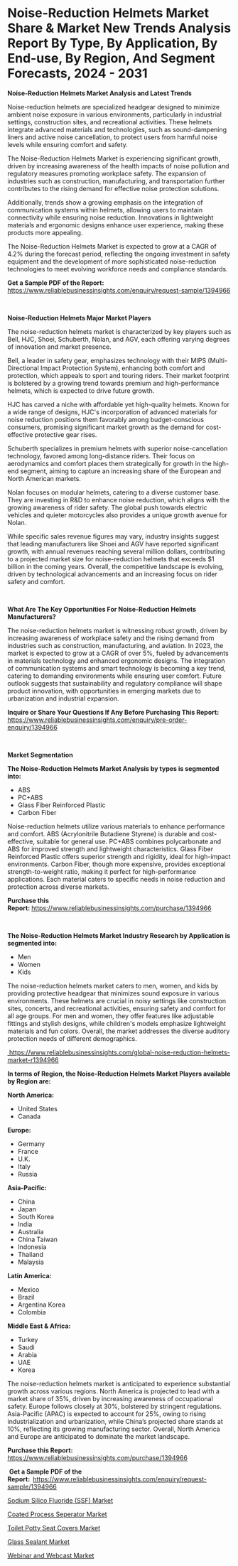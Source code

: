 <p><h1>Noise-Reduction Helmets Market Share & Market New Trends Analysis Report By Type, By Application, By End-use, By Region, And Segment Forecasts, 2024 - 2031</h1></p><p><strong>Noise-Reduction Helmets Market Analysis and Latest Trends</strong></p>
<p><p>Noise-reduction helmets are specialized headgear designed to minimize ambient noise exposure in various environments, particularly in industrial settings, construction sites, and recreational activities. These helmets integrate advanced materials and technologies, such as sound-dampening liners and active noise cancellation, to protect users from harmful noise levels while ensuring comfort and safety.</p><p>The Noise-Reduction Helmets Market is experiencing significant growth, driven by increasing awareness of the health impacts of noise pollution and regulatory measures promoting workplace safety. The expansion of industries such as construction, manufacturing, and transportation further contributes to the rising demand for effective noise protection solutions. </p><p>Additionally, trends show a growing emphasis on the integration of communication systems within helmets, allowing users to maintain connectivity while ensuring noise reduction. Innovations in lightweight materials and ergonomic designs enhance user experience, making these products more appealing. </p><p>The Noise-Reduction Helmets Market is expected to grow at a CAGR of 4.2% during the forecast period, reflecting the ongoing investment in safety equipment and the development of more sophisticated noise-reduction technologies to meet evolving workforce needs and compliance standards.</p></p>
<p><strong>Get a Sample PDF of the Report:&nbsp;</strong> <a href="https://www.reliablebusinessinsights.com/enquiry/request-sample/1394966">https://www.reliablebusinessinsights.com/enquiry/request-sample/1394966</a></p>
<p>&nbsp;</p>
<p><strong>Noise-Reduction Helmets Major Market Players</strong></p>
<p><p>The noise-reduction helmets market is characterized by key players such as Bell, HJC, Shoei, Schuberth, Nolan, and AGV, each offering varying degrees of innovation and market presence. </p><p>Bell, a leader in safety gear, emphasizes technology with their MIPS (Multi-Directional Impact Protection System), enhancing both comfort and protection, which appeals to sport and touring riders. Their market footprint is bolstered by a growing trend towards premium and high-performance helmets, which is expected to drive future growth.</p><p>HJC has carved a niche with affordable yet high-quality helmets. Known for a wide range of designs, HJC's incorporation of advanced materials for noise reduction positions them favorably among budget-conscious consumers, promising significant market growth as the demand for cost-effective protective gear rises.</p><p>Schuberth specializes in premium helmets with superior noise-cancellation technology, favored among long-distance riders. Their focus on aerodynamics and comfort places them strategically for growth in the high-end segment, aiming to capture an increasing share of the European and North American markets.</p><p>Nolan focuses on modular helmets, catering to a diverse customer base. They are investing in R&D to enhance noise reduction, which aligns with the growing awareness of rider safety. The global push towards electric vehicles and quieter motorcycles also provides a unique growth avenue for Nolan.</p><p>While specific sales revenue figures may vary, industry insights suggest that leading manufacturers like Shoei and AGV have reported significant growth, with annual revenues reaching several million dollars, contributing to a projected market size for noise-reduction helmets that exceeds $1 billion in the coming years. Overall, the competitive landscape is evolving, driven by technological advancements and an increasing focus on rider safety and comfort.</p></p>
<p>&nbsp;</p>
<p><strong>What Are The Key Opportunities For Noise-Reduction Helmets Manufacturers?</strong></p>
<p><p>The noise-reduction helmets market is witnessing robust growth, driven by increasing awareness of workplace safety and the rising demand from industries such as construction, manufacturing, and aviation. In 2023, the market is expected to grow at a CAGR of over 5%, fueled by advancements in materials technology and enhanced ergonomic designs. The integration of communication systems and smart technology is becoming a key trend, catering to demanding environments while ensuring user comfort. Future outlook suggests that sustainability and regulatory compliance will shape product innovation, with opportunities in emerging markets due to urbanization and industrial expansion.</p></p>
<p><strong>Inquire or Share Your Questions If Any Before Purchasing This Report:</strong> <a href="https://www.reliablebusinessinsights.com/enquiry/pre-order-enquiry/1394966">https://www.reliablebusinessinsights.com/enquiry/pre-order-enquiry/1394966</a></p>
<p>&nbsp;</p>
<p><strong>Market Segmentation</strong></p>
<p><strong>The Noise-Reduction Helmets Market Analysis by types is segmented into:</strong></p>
<p><ul><li>ABS</li><li>PC+ABS</li><li>Glass Fiber Reinforced Plastic</li><li>Carbon Fiber</li></ul></p>
<p><p>Noise-reduction helmets utilize various materials to enhance performance and comfort. ABS (Acrylonitrile Butadiene Styrene) is durable and cost-effective, suitable for general use. PC+ABS combines polycarbonate and ABS for improved strength and lightweight characteristics. Glass Fiber Reinforced Plastic offers superior strength and rigidity, ideal for high-impact environments. Carbon Fiber, though more expensive, provides exceptional strength-to-weight ratio, making it perfect for high-performance applications. Each material caters to specific needs in noise reduction and protection across diverse markets.</p></p>
<p><strong>Purchase this Report:&nbsp;</strong><a href="https://www.reliablebusinessinsights.com/purchase/1394966">https://www.reliablebusinessinsights.com/purchase/1394966</a></p>
<p>&nbsp;</p>
<p><strong>The Noise-Reduction Helmets Market Industry Research by Application is segmented into:</strong></p>
<p><ul><li>Men</li><li>Women</li><li>Kids</li></ul></p>
<p><p>The noise-reduction helmets market caters to men, women, and kids by providing protective headgear that minimizes sound exposure in various environments. These helmets are crucial in noisy settings like construction sites, concerts, and recreational activities, ensuring safety and comfort for all age groups. For men and women, they offer features like adjustable fittings and stylish designs, while children's models emphasize lightweight materials and fun colors. Overall, the market addresses the diverse auditory protection needs of different demographics.</p></p>
<p><a href="https://www.reliablebusinessinsights.com/global-noise-reduction-helmets-market-r1394966">&nbsp;https://www.reliablebusinessinsights.com/global-noise-reduction-helmets-market-r1394966</a></p>
<p><strong>In terms of Region, the Noise-Reduction Helmets Market Players available by Region are:</strong></p>
<p>
    <p> <strong> North America: </strong>
        <ul>
            <li>United States</li>
            <li>Canada</li>
        </ul>
        </p> 
    <p> <strong> Europe: </strong>
        <ul>
            <li>Germany</li>
            <li>France</li>
            <li>U.K.</li>
            <li>Italy</li>
            <li>Russia</li>
        </ul>
        </p> 
    <p> <strong> Asia-Pacific: </strong>
        <ul>
            <li>China</li>
            <li>Japan</li>
            <li>South Korea</li>
            <li>India</li>
            <li>Australia</li>
            <li>China Taiwan</li>
            <li>Indonesia</li>
            <li>Thailand</li>
            <li>Malaysia</li>
        </ul>
        </p> 
    <p> <strong> Latin America: </strong>
        <ul>
            <li>Mexico</li>
            <li>Brazil</li>
            <li>Argentina Korea</li>
            <li>Colombia</li>
        </ul>
        </p> 
    <p> <strong> Middle East & Africa: </strong>
        <ul>
            <li>Turkey</li>
            <li>Saudi</li>
            <li>Arabia</li>
            <li>UAE</li>
            <li>Korea</li>
        </ul>
    </p>
    </p>
<p><p>The noise-reduction helmets market is anticipated to experience substantial growth across various regions. North America is projected to lead with a market share of 35%, driven by increasing awareness of occupational safety. Europe follows closely at 30%, bolstered by stringent regulations. Asia-Pacific (APAC) is expected to account for 25%, owing to rising industrialization and urbanization, while China’s projected share stands at 10%, reflecting its growing manufacturing sector. Overall, North America and Europe are anticipated to dominate the market landscape.</p></p>
<p><strong>Purchase this Report: </strong><a href="https://www.reliablebusinessinsights.com/purchase/1394966">https://www.reliablebusinessinsights.com/purchase/1394966</a></p>
<p>&nbsp;<strong>Get a Sample PDF of the Report:&nbsp;&nbsp;</strong><a href="https://www.reliablebusinessinsights.com/enquiry/request-sample/1394966">https://www.reliablebusinessinsights.com/enquiry/request-sample/1394966</a></p>
<p><strong></strong></p>
<p><p><a href="https://issuu.com/reportprime-2/docs/sodium-silico-fluoride-ssf-market-s_9649099e81dda4">Sodium Silico Fluoride (SSF) Market</a></p><p><a href="https://issuu.com/reportprime-2/docs/coated-process-seperator-market-siz_e6da78dd009607">Coated Process Seperator Market</a></p><p><a href="https://github.com/MaryNelson695/Market-Research-Report-List-1/blob/main/toilet-potty-seat-covers-market.md">Toilet Potty Seat Covers Market</a></p><p><a href="https://www.linkedin.com/pulse/global-glass-sealant-market-exploring-share-trends-future-ppmhf?trackingId=S2KzcUrzRb6JCiGjtglg3g%3D%3D">Glass Sealant Market</a></p><p><a href="https://www.linkedin.com/pulse/market-leaders-laggards-global-webinar-webcast-trends-forecast-f3uef?trackingId=txXMYuXWTv6W%2FLTUCTwqyA%3D%3D">Webinar and Webcast Market</a></p></p>